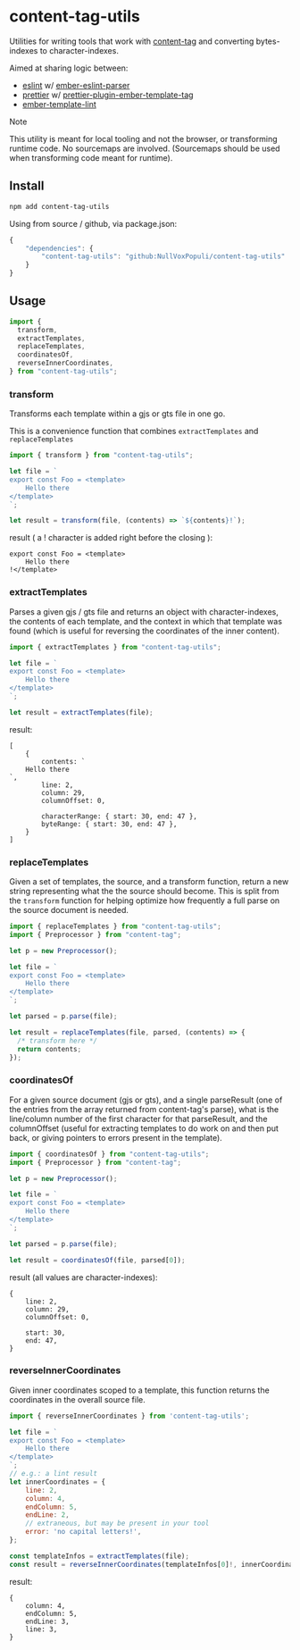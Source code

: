 # content-tag-utils

Utilities for writing tools that work with [content-tag](https://github.com/embroider-build/content-tag) and converting bytes-indexes to character-indexes.

Aimed at sharing logic between:

- [eslint](https://eslint.org/) w/ [ember-eslint-parser](https://github.com/ember-tooling/ember-eslint-parser)
- [prettier](https://github.com/prettier/prettier) w/ [prettier-plugin-ember-template-tag](https://github.com/ember-tooling/prettier-plugin-ember-template-tag)
- [ember-template-lint](https://github.com/ember-template-lint/ember-template-lint)

> [!NOTE]  
> This utility is meant for local tooling and not the browser, or transforming runtime code. No sourcemaps are involved. (Sourcemaps should be used when transforming code meant for runtime).

## Install

```bash
npm add content-tag-utils
```

Using from source / github, via package.json:

```js
{
    "dependencies": {
        "content-tag-utils": "github:NullVoxPopuli/content-tag-utils"
    }
}
```

## Usage

```js
import {
  transform,
  extractTemplates,
  replaceTemplates,
  coordinatesOf,
  reverseInnerCoordinates,
} from "content-tag-utils";
```

### transform

Transforms each template within a gjs or gts file in one go.

This is a convenience function that combines `extractTemplates` and `replaceTemplates`

```js
import { transform } from "content-tag-utils";

let file = `
export const Foo = <template>
    Hello there
</template>
`;

let result = transform(file, (contents) => `${contents}!`);
```

result ( a ! character is added right before the closing </template>):

```gjs
export const Foo = <template>
    Hello there
!</template>
```

### extractTemplates

Parses a given gjs / gts file and returns an object with character-indexes, the contents of each template, and the context in which that template was found (which is useful for reversing the coordinates of the inner content).

```js
import { extractTemplates } from "content-tag-utils";

let file = `
export const Foo = <template>
    Hello there
</template>
`;

let result = extractTemplates(file);
```

result:

```gjs
[
    {
        contents: `
    Hello there
`,
        line: 2,
        column: 29,
        columnOffset: 0,

        characterRange: { start: 30, end: 47 },
        byteRange: { start: 30, end: 47 },
    }
]
```

### replaceTemplates

Given a set of templates, the source, and a transform function, return a new string representing what the the source should become.
This is split from the `transform` function for helping optimize how frequently a full parse on the source document is needed.

```js
import { replaceTemplates } from "content-tag-utils";
import { Preprocessor } from "content-tag";

let p = new Preprocessor();

let file = `
export const Foo = <template>
    Hello there
</template>
`;

let parsed = p.parse(file);

let result = replaceTemplates(file, parsed, (contents) => {
  /* transform here */
  return contents;
});
```

### coordinatesOf

For a given source document (gjs or gts), and a single parseResult (one of the entries from the array returned from content-tag's parse), what is the line/column number of the first character for that parseResult, and the columnOffset (useful for extracting templates to do work on and then put back, or giving pointers to errors present in the template).

```js
import { coordinatesOf } from "content-tag-utils";
import { Preprocessor } from "content-tag";

let p = new Preprocessor();

let file = `
export const Foo = <template>
    Hello there
</template>
`;

let parsed = p.parse(file);

let result = coordinatesOf(file, parsed[0]);
```

result (all values are character-indexes):

```gjs
{
    line: 2,
    column: 29,
    columnOffset: 0,

    start: 30,
    end: 47,
}
```

### reverseInnerCoordinates

Given inner coordinates scoped to a template, this function returns the coordinates in the overall source file.

```js
import { reverseInnerCoordinates } from 'content-tag-utils';

let file = `
export const Foo = <template>
    Hello there
</template>
`;
// e.g.: a lint result
let innerCoordinates = {
    line: 2,
    column: 4,
    endColumn: 5,
    endLine: 2,
    // extraneous, but may be present in your tool
    error: 'no capital letters!',
};

const templateInfos = extractTemplates(file);
const result = reverseInnerCoordinates(templateInfos[0]!, innerCoordinates);
```

result:

```gjs
{
    column: 4,
    endColumn: 5,
    endLine: 3,
    line: 3,
}
```
